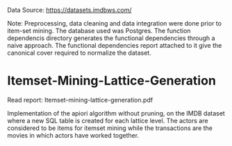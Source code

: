 Data Source: https://datasets.imdbws.com/

Note: Preprocessing, data cleaning and data integration were done prior to item-set mining. The database used was Postgres. 
The function dependencis directory generates the functional dependencies through a naive approach. The functional dependencies report attached to it give the canonical cover
required to normalize the dataset. 

# Itemset-Mining-Lattice-Generation

Read report: Itemset-mining-lattice-generation.pdf

Implementation of the apiori algorithm without pruning, on the IMDB dataset where a new SQL table is created for each lattice level. The actors are considered to be items for itemset mining while the transactions are the movies in which actors have worked together. 

